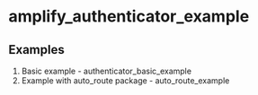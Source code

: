 # amplify_authenticator_example

## Examples

1. Basic example - authenticator_basic_example
2. Example with auto_route package - auto_route_example
